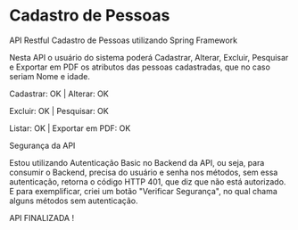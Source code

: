 # Cadastro de Pessoas
API Restful Cadastro de Pessoas utilizando Spring Framework

Nesta API o usuário do sistema poderá Cadastrar, Alterar, Excluir, Pesquisar e Exportar em PDF os atributos das pessoas cadastradas, que no caso seriam Nome e idade.

Cadastrar: OK | Alterar: OK

Excluir: OK | Pesquisar: OK

Listar: OK | Exportar em PDF: OK

Segurança da API

Estou utilizando Autenticação Basic no Backend da API, ou seja, para consumir o Backend, precisa do usuário e senha nos métodos, sem essa autenticação, retorna o código HTTP 401, que diz que não está autorizado. E para exemplificar, criei um botão "Verificar Segurança", no qual chama alguns métodos sem autenticação.

API FINALIZADA !

